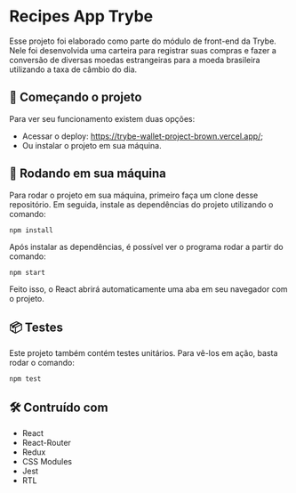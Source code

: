 # Recipes App Trybe

Esse projeto foi elaborado como parte do módulo de front-end da Trybe. Nele foi desenvolvida uma carteira para registrar suas compras e fazer a conversão de diversas moedas estrangeiras para a moeda brasileira utilizando a taxa de câmbio do dia.

## 🚀 Começando o projeto

Para ver seu funcionamento existem duas opções:

* Acessar o deploy: https://trybe-wallet-project-brown.vercel.app/;
* Ou instalar o projeto em sua máquina. 

## 🔧 Rodando em sua máquina

Para rodar o projeto em sua máquina, primeiro faça um clone desse repositório. Em seguida, instale as dependências do projeto utilizando o comando:
```
npm install
```
Após instalar as dependências, é possível ver o programa rodar a partir do comando:
```
npm start
```
Feito isso, o React abrirá automaticamente uma aba em seu navegador com o projeto.

## 📦 Testes

Este projeto também contém testes unitários. Para vê-los em ação, basta rodar o comando:
```
npm test
```

## 🛠️ Contruído com

* React
* React-Router
* Redux
* CSS Modules
* Jest
* RTL
